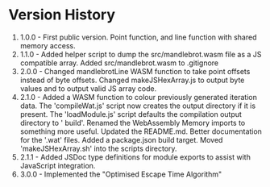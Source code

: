 # Version History

1. 1.0.0 - First public version. Point function, and line function with shared memory access.
2. 1.1.0 - Added helper script to dump the src/mandlebrot.wasm file as a JS compatible array. Added src/mandlebrot.wasm
   to .gitignore
3. 2.0.0 - Changed mandlebrotLine WASM function to take point offsets instead of byte offsets. Changed makeJSHexArray.js
   to output byte values and to output valid JS array code.
4. 2.1.0 - Added a WASM function to colour previously generated iteration data. The 'compileWat.js' script now creates
   the output directory if it is present. The 'loadModule.js' script defaults the compilation output directory to '
   build'. Renamed the WebAssembly Memory imports to something more useful. Updated the README.md. Better documentation
   for the '.wat' files. Added a package.json build target. Moved 'makeJSHexArray.sh' into the scripts directory.
5. 2.1.1 - Added JSDoc type definitions for  module exports to assist with JavaScript integration.
6. 3.0.0 - Implemented the "Optimised Escape Time Algorithm"
